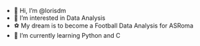 - 👋 Hi, I’m @lorisdm
- 👀 I’m interested in Data Analysis
- ⚽ My dream is to become a Football Data Analysis for ASRoma
- 🌱 I’m currently learning Python and C
